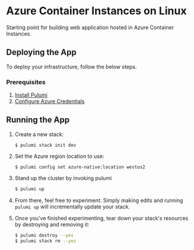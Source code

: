 # Azure Container Instances on Linux

Starting point for building web application hosted in Azure Container Instances.

## Deploying the App

To deploy your infrastructure, follow the below steps.

### Prerequisites

1. [Install Pulumi](https://www.pulumi.com/docs/get-started/install/)
2. [Configure Azure Credentials](https://www.pulumi.com/docs/intro/cloud-providers/azure/setup/)

## Running the App

1. Create a new stack:

   ```
   $ pulumi stack init dev
   ```

2. Set the Azure region location to use:

    ```
    $ pulumi config set azure-native:location westus2
    ```

3. Stand up the cluster by invoking pulumi
    ```bash
    $ pulumi up
    ```

4. From there, feel free to experiment. Simply making edits and running `pulumi up` will incrementally update your
   stack.

5. Once you've finished experimenting, tear down your stack's resources by destroying and removing it:

    ```bash
    $ pulumi destroy --yes
    $ pulumi stack rm --yes
    ```